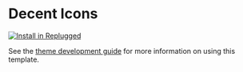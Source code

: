 # Decent Icons
[![Install in Replugged](https://img.shields.io/badge/-Install%20in%20Replugged-blue?style=for-the-badge&logo=none)](https://replugged.dev/install?identifier=StarNumber12046/DecentIcons&source=github)

See the [theme development guide](https://guide.replugged.dev/docs/theme/getting-started) for more information on using this template.
